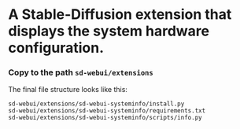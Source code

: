 # A Stable-Diffusion extension that displays the system hardware configuration.

### Copy to the path `sd-webui/extensions`

The final file structure looks like this: 
```
sd-webui/extensions/sd-webui-systeminfo/install.py
sd-webui/extensions/sd-webui-systeminfo/requirements.txt
sd-webui/extensions/sd-webui-systeminfo/scripts/info.py
```